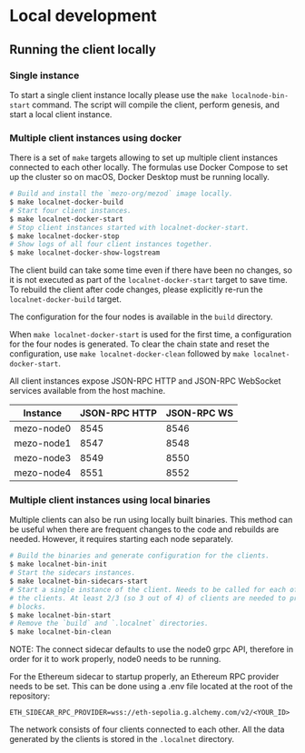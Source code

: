 # Local development

## Running the client locally

### Single instance

To start a single client instance locally please use the `make localnode-bin-start`
command. The script will compile the client, perform genesis, and start a local
client instance.

### Multiple client instances using docker

There is a set of `make` targets allowing to set up multiple client instances
connected to each other locally. The formulas use Docker Compose to set up the
cluster so on macOS, Docker Desktop must be running locally.

```bash
# Build and install the `mezo-org/mezod` image locally.
$ make localnet-docker-build
# Start four client instances.
$ make localnet-docker-start
# Stop client instances started with localnet-docker-start.
$ make localnet-docker-stop
# Show logs of all four client instances together.
$ make localnet-docker-show-logstream
```

The client build can take some time even if there have been no changes, so it is
not executed as part of the `localnet-docker-start` target to save time. To
rebuild the client after code changes, please explicitly re-run the
`localnet-docker-build` target.

The configuration for the four nodes is available in the `build` directory.

When `make localnet-docker-start` is used for the first time, a configuration
for the four nodes is generated. To clear the chain state and reset the
configuration, use `make localnet-docker-clean` followed by `make localnet-docker-start`.

All client instances expose JSON-RPC HTTP and JSON-RPC WebSocket services
available from the host machine.

| Instance  | JSON-RPC HTTP | JSON-RPC WS |
|-----------|---------------|-------------|
| mezo-node0 | 8545          | 8546        |
| mezo-node1 | 8547          | 8548        |
| mezo-node3 | 8549          | 8550        |
| mezo-node4 | 8551          | 8552        |

### Multiple client instances using local binaries

Multiple clients can also be run using locally built binaries. This method
can be useful when there are frequent changes to the code and rebuilds are
needed. However, it requires starting each node separately.

```bash
# Build the binaries and generate configuration for the clients.
$ make localnet-bin-init
# Start the sidecars instances.
$ make localnet-bin-sidecars-start
# Start a single instance of the client. Needs to be called for each of the
# the clients. At least 2/3 (so 3 out of 4) of clients are needed to produce
# blocks.
$ make localnet-bin-start
# Remove the `build` and `.localnet` directories.
$ make localnet-bin-clean
```

NOTE: The connect sidecar defaults to use the node0 grpc API, therefore in
order for it to work properly, node0 needs to be running.

For the Ethereum sidecar to startup properly, an Ethereum RPC provider
needs to be set. This can be done using a .env file located at the root of the
repository:
```
ETH_SIDECAR_RPC_PROVIDER=wss://eth-sepolia.g.alchemy.com/v2/<YOUR_ID>
```

The network consists of four clients connected to each other. All the data
generated by the clients is stored in the `.localnet` directory.
